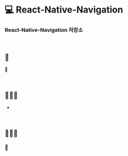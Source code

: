 # 💻 React-Native-Navigation
### React-Native-Navigation 저장소

<br />

## 🎥

🔖

<br />

## 👨🏻‍💻 
- 
<br />

## 👨🏻‍💻 
### 🏃 
```javascript
    
```

<br />

